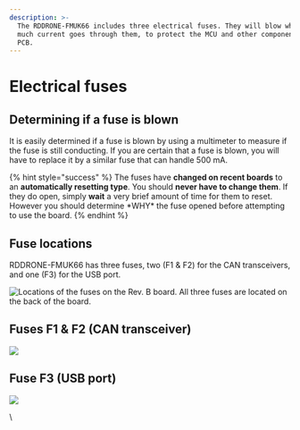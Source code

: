 ```yaml
---
description: >-
  The RDDRONE-FMUK66 includes three electrical fuses. They will blow when too
  much current goes through them, to protect the MCU and other components on the
  PCB.
---
```


# Electrical fuses

## Determining if a fuse is blown

It is easily determined if a fuse is blown by using a multimeter to measure if the fuse is still conducting. If you are certain that a fuse is blown, you will have to replace it by a similar fuse that can handle 500 mA.

{% hint style="success" %}
The fuses have **changed on recent boards** to an **automatically resetting type**. You should **never have to change them**. If they do open, simply **wait** a very brief amount of time for them to reset. However you should determine \*WHY\* the fuse opened before attempting to use the board.&#x20;
{% endhint %}

## Fuse locations

RDDRONE-FMUK66 has three fuses, two (F1 & F2) for the CAN transceivers, and one (F3) for the USB port.

![Locations of the fuses on the Rev. B board. All three fuses are located on the back of the board.](<../.gitbook/assets/nxphlite-back-fuses (1).jpg>)

## Fuses F1 & F2 (CAN transceiver)

![](<../.gitbook/assets/CAN-fuse (2).png>)

## Fuse F3 (USB port)

![](<../.gitbook/assets/usb-fuse (1).png>)

\


